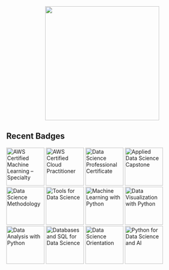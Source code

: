 

<div id="header" align="center">
  <img src="https://media.giphy.com/media/Qo2dupDib32rkTY4hX/giphy.gif" width="300"/>
</div>



<!--<h1 align="center">Hi <img src = "https://raw.githubusercontent.com/MartinHeinz/MartinHeinz/master/wave.gif" width="50" height="50">, welcome.</h1>-->

<h2> Recent Badges </h2>

<!--START_SECTION:badges-->
<a href="http://www.credly.com/badges/b0350987-5bc1-4806-9c75-47a81acab7c8" title="AWS Certified Machine Learning – Specialty"><img src="https://images.credly.com/size/100x100/images/778bde6c-ad1c-4312-ac33-2fa40d50a147/image.png" width="100" height="100" alt="AWS Certified Machine Learning – Specialty"></a>
<a href="http://www.credly.com/badges/a4a313f9-9fda-4f1f-8156-fd2623372ebf" title="AWS Certified Cloud Practitioner"><img src="https://images.credly.com/size/100x100/images/00634f82-b07f-4bbd-a6bb-53de397fc3a6/image.png" width="100" height="100" alt="AWS Certified Cloud Practitioner"></a>
<a href="http://www.credly.com/badges/cc2451f4-84e8-4c7a-83da-ffbb2390cbbe" title="Data Science Professional Certificate"><img src="https://images.credly.com/size/100x100/images/0da411a5-24e9-4991-9756-ca5f6073e7af/image.png" width="100" height="100" alt="Data Science Professional Certificate"></a>
<a href="http://www.credly.com/badges/a088e74b-83d0-4598-ba5a-69a19d9bb8cc" title="Applied Data Science Capstone"><img src="https://images.credly.com/size/100x100/images/60f2e1e1-1b74-4dc0-a24b-cd08b460c12d/Applied_Data_Science_Capstone.png" width="100" height="100" alt="Applied Data Science Capstone"></a>
<a href="http://www.credly.com/badges/780e8033-00d3-463a-950d-a8d8b7b9e486" title="Data Science Methodology"><img src="https://images.credly.com/size/100x100/images/46defa53-a922-47bd-94ea-b43488f5cd8a/Data_Science_Methodology_Foundational.png" width="100" height="100" alt="Data Science Methodology"></a>
<a href="http://www.credly.com/badges/305bdd64-93d7-4af4-93a4-16694bc807c8" title="Tools for Data Science"><img src="https://images.credly.com/size/100x100/images/60cf69ce-6129-425d-9a42-7732fa07da1e/Tools_for_Data_Science_Foundational.png" width="100" height="100" alt="Tools for Data Science"></a>
<a href="http://www.credly.com/badges/728e3fa5-6b63-4a80-b35e-0ef28dfa912d" title="Machine Learning with Python"><img src="https://images.credly.com/size/100x100/images/f283df3d-1780-4c2d-947d-fc80eae0953b/image.png" width="100" height="100" alt="Machine Learning with Python"></a>
<a href="http://www.credly.com/badges/ec4a9b74-f730-4a77-9c90-b16b156798e8" title="Data Visualization with Python"><img src="https://images.credly.com/size/100x100/images/9da3eedf-fda3-4e81-bb46-d174b4699bf1/image.png" width="100" height="100" alt="Data Visualization with Python"></a>
<a href="http://www.credly.com/badges/e8140418-1203-4ec5-8253-4530fd1ab5a7" title="Data Analysis with Python"><img src="https://images.credly.com/size/100x100/images/950038fc-2519-4f79-8827-f71caf0f5095/image.png" width="100" height="100" alt="Data Analysis with Python"></a>
<a href="http://www.credly.com/badges/2d0f201a-cb8a-41b5-b738-afe7a0bc827e" title="Databases and SQL for Data Science"><img src="https://images.credly.com/size/100x100/images/f2573aac-d21c-483d-acda-afaa366b4f51/image.png" width="100" height="100" alt="Databases and SQL for Data Science"></a>
<a href="http://www.credly.com/badges/cf7e5b93-1f7f-436f-b992-9831e8e8680d" title="Data Science Orientation"><img src="https://images.credly.com/size/100x100/images/5fc2d535-e716-46c4-881a-f4822b8da0e5/Cognitive_Class_-_What_is_Data_Science.png" width="100" height="100" alt="Data Science Orientation"></a>
<a href="http://www.credly.com/badges/9f8c4792-3aa2-49e3-974e-ed48bd7817a3" title="Python for Data Science and AI"><img src="https://images.credly.com/size/100x100/images/b6aa0bc8-1f0a-4939-beef-d073fa3fff9c/image.png" width="100" height="100" alt="Python for Data Science and AI"></a>
<!--END_SECTION:badges-->

<!--
**efrenmo/efrenmo** is a ✨ _special_ ✨ repository because its `README.md` (this file) appears on your GitHub profile.

Here are some ideas to get you started:

- 🔭 I’m currently working on ...
- 🌱 I’m currently learning ...
- 👯 I’m looking to collaborate on ...
- 🤔 I’m looking for help with ...
- 💬 Ask me about ...
- 📫 How to reach me: ...
- 😄 Pronouns: ...
- ⚡ Fun fact: ...
-->
